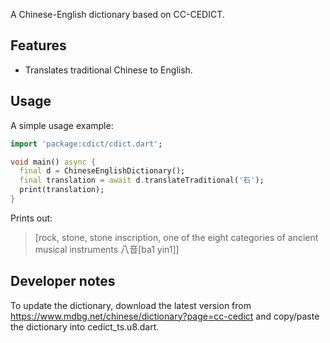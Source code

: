 A Chinese-English dictionary based on CC-CEDICT.

## Features

- Translates traditional Chinese to English.

## Usage

A simple usage example:

```dart
import 'package:cdict/cdict.dart';

void main() async {
  final d = ChineseEnglishDictionary();
  final translation = await d.translateTraditional('石');
  print(translation);
}
```

Prints out:

> [rock, stone, stone inscription, one of the eight categories of ancient musical instruments 八音[ba1 yin1]]

## Developer notes

To update the dictionary, download the latest version from https://www.mdbg.net/chinese/dictionary?page=cc-cedict and copy/paste the dictionary into cedict_ts.u8.dart.
